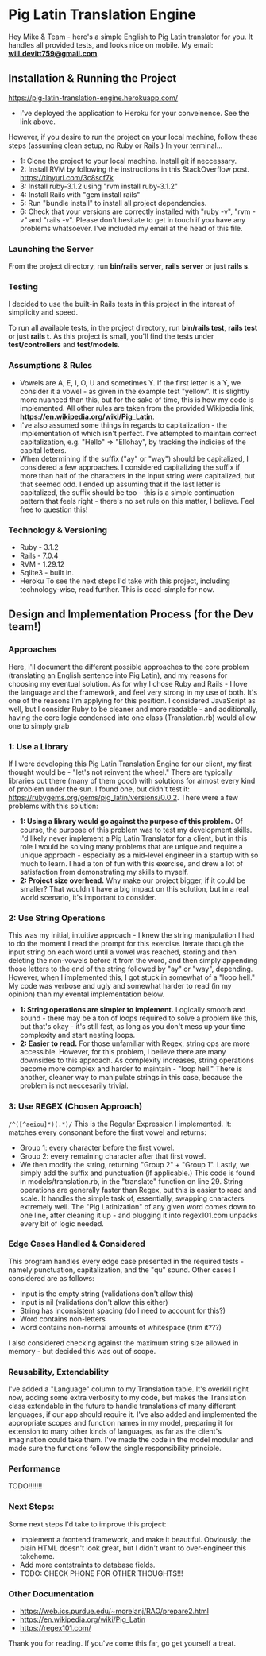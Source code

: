 # Pig Latin Translation Engine
Hey Mike & Team - here's a simple English to Pig Latin translator for you. It handles all provided tests, and looks nice on mobile.
My email: **will.devitt759@gmail.com**.

## Installation & Running the Project
https://pig-latin-translation-engine.herokuapp.com/
* I've deployed the application to Heroku for your conveinence. See the link above.

However, if you desire to run the project on your local machine, follow these steps (assuming clean setup, no Ruby or Rails.) In your terminal...

* 1: Clone the project to your local machine. Install git if neccessary. 
* 2: Install RVM by following the instructions in this StackOverflow post. https://tinyurl.com/3c8scf7k
* 3: Install ruby-3.1.2 using "rvm install ruby-3.1.2"
* 4: Install Rails with "gem install rails"
* 5: Run "bundle install" to install all project dependencies. 
* 6: Check that your versions are correctly installed with "ruby -v", "rvm -v" and "rails -v".
Please don't hesitate to get in touch if you have any problems whatsoever. I've included my email at the head of this file.

### Launching the Server
From the project directory, run **bin/rails server**, **rails server** or just **rails s**.

### Testing 
I decided to use the built-in Rails tests in this project in the interest of simplicity and speed.

To run all available tests, in the project directory, run **bin/rails test**,  **rails test** or just **rails t**. As this project is small, you'll find the tests under **test/controllers** and **test/models**.

### Assumptions & Rules
* Vowels are A, E, I, O, U and sometimes Y. If the first letter is a Y, we consider it a vowel - as given in the example test "yellow". It is slightly more nuanced than this, but for the sake of time, this is how my code is implemented. All other rules are taken from the provided Wikipedia link, **https://en.wikipedia.org/wiki/Pig_Latin**.
* I've also assumed some things in regards to capitalization - the implementation of which isn't perfect. I've attempted to maintain correct capitalization, e.g. "Hello" => "Ellohay", by tracking the indicies of the capital letters.
* When determining if the suffix ("ay" or "way") should be capitalized, I considered a few approaches. I considered capitalizing the suffix if more than half of the characters in the input string were capitalized, but that seemed odd. I ended up assuming that if the last letter is capitalized, the suffix should be too - this is a simple continuation pattern that feels right - there's no set rule on this matter, I believe. Feel free to question this!

### Technology & Versioning
* Ruby - 3.1.2
* Rails - 7.0.4
* RVM - 1.29.12
* Sqlite3 - built in.
* Heroku
To see the next steps I'd take with this project, including technology-wise, read further. This is dead-simple for now.

## Design and Implementation Process (for the Dev team!)
### Approaches
Here, I'll document the different possible approaches to the core problem (translating an English sentence into Pig Latin), and my reasons for choosing my eventual solution. As for why I chose Ruby and Rails - I love the language and the framework, and feel very strong in my use of both. It's one of the reasons I'm applying for this position. I considered JavaScript as well, but I consider Ruby to be cleaner and more readable - and additionally, having the core logic condensed into one class (Translation.rb) would allow one to simply grab
### 1: Use a Library
If I were developing this Pig Latin Translation Engine for our client, my first thought would be - "let's not reinvent the wheel." There are typically libraries out there (many of them good) with solutions for almost every kind of problem under the sun. I found one, but didn't test it: https://rubygems.org/gems/pig_latin/versions/0.0.2. There were a few problems with this solution: 
* **1: Using a library would go against the purpose of this problem.** Of course, the purpose of this problem was to test my development skills. I'd likely never implement a Pig Latin Translator for a client, but in this role I would be solving many problems that are unique and require a unique approach - especially as a mid-level engineer in a startup with so much to learn. I had a ton of fun with this exercise, and drew a lot of satisfaction from demonstrating my skills to myself.
* **2: Project size overhead.** Why make our project bigger, if it could be smaller? That wouldn't have a big impact on this solution, but in a real world scenario, it's important to consider.

### 2: Use String Operations
This was my initial, intuitive approach - I knew the string manipulation I had to do the moment I read the prompt for this exercise. Iterate through the input string on each word until a vowel was reached, storing and then deleting the non-vowels before it from the word, and then simply appending those letters to the end of the string followed by "ay" or "way", depending. However, when I implemented this, I got stuck in somewhat of a "loop hell." My code was verbose and ugly and somewhat harder to read (in my opinion) than my evental implementation below. 
* **1: String operations are simpler to implement.** Logically smooth and sound - there may be a ton of loops required to solve a problem like this, but that's okay - it's still fast, as long as you don't mess up your time complexity and start nesting loops.
* **2: Easier to read.** For those unfamiliar with Regex, string ops are more accessible. However, for this problem, I believe there are many downsides to this approach. As complexity increases, string operations become more complex and harder to maintain - "loop hell." There is another, cleaner way to manipulate strings in this case, because the problem is not neccesarily trivial.

### 3: Use REGEX **(Chosen Approach)**
```/^([^aeiou]*)(.*)/```
This is the Regular Expression I implemented. It: matches every consonant before the first vowel and returns:
* Group 1: every character before the first vowel.
* Group 2: every remaining character after that first vowel.
* We then modify the string, returning "Group 2" + "Group 1". Lastly, we simply add the suffix and punctuation (if applicable.)
This code is found in models/translation.rb, in the "translate" function on line 29.
String operations are generally faster than Regex, but this is easier to read and scale. It handles the simple task of, essentially, swapping characters extremely well. The "Pig Latinization" of any given word comes down to one line, after cleaning it up - and plugging it into regex101.com unpacks every bit of logic needed. 

### Edge Cases Handled & Considered
This program handles every edge case presented in the required tests - namely punctuation, capitalization, and the "qu" sound. Other cases I considered are as follows:

* Input is the empty string (validations don't allow this)
* Input is nil (validations don't allow this either)
* String has inconsistent spacing (do I need to account for this?)
* Word contains non-letters
* word contains non-normal amounts of whitespace (trim it???)

I also considered checking against the maximum string size allowed in memory - but decided this was out of scope. 

### Reusability, Extendability
I've added a "Language" column to my Translation table. It's overkill right now, adding some extra verbosity to my code, but makes the Translation class extendable in the future to handle translations of many different languages, if our app should require it. I've also added and implemented the appropriate scopes and function names in my model, preparing it for extension to many other kinds of languages, as far as the client's imagination could take them. I've made the code in the model modular and made sure the functions follow the single responsibility principle.
### Performance
TODO!!!!!!!
### Next Steps:
Some next steps I'd take to improve this project:
* Implement a frontend framework, and make it beautiful. Obviously, the plain HTML doesn't look great, but I didn't want to over-engineer this takehome.
* Add more contstraints to database fields.
* TODO: CHECK PHONE FOR OTHER THOUGHTS!!!

### Other Documentation
* https://web.ics.purdue.edu/~morelanj/RAO/prepare2.html
* https://en.wikipedia.org/wiki/Pig_Latin
* https://regex101.com/

Thank you for reading. If you've come this far, go get yourself a treat.
